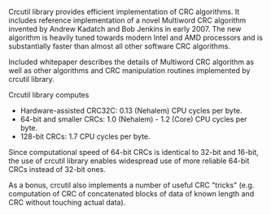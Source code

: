 Crcutil library provides efficient implementation of CRC algorithms. It includes reference implementation of a novel Multiword CRC algorithm invented by Andrew Kadatch and Bob Jenkins in early 2007. The new algorithm is heavily tuned towards modern Intel and AMD processors and is substantially faster than almost all other software CRC algorithms.

Included whitepaper describes the details of Multiword CRC algorithm as well as other algorithms and CRC manipulation routines implemented by crcutil library.

Crcutil library computes
  * Hardware-assisted CRC32C: 0.13 (Nehalem) CPU cycles per byte.
  * 64-bit and smaller CRCs: 1.0 (Nehalem) - 1.2 (Core) CPU cycles per byte.
  * 128-bit CRCs: 1.7 CPU cycles per byte.

Since computational speed of 64-bit CRCs is identical to 32-bit and 16-bit, the use of crcutil library enables widespread use of more reliable 64-bit CRCs instead of 32-bit ones.

As a bonus, crcutil also implements a number of useful CRC "tricks" (e.g. computation of CRC of concatenated blocks of data of known length and CRC without touching actual data).